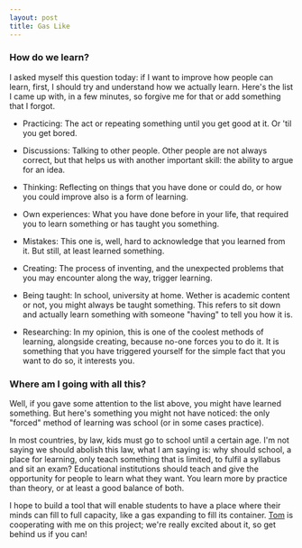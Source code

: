 ```yaml
---
layout: post
title: Gas Like
---
```


### How do we learn?

I asked myself this question today: if I want to improve how people can learn, first, I should try and understand how we actually learn. Here's the list I came up with, in a few minutes, so forgive me for that or add something that I forgot.

* Practicing: The act or repeating something until you get good at it. Or 'til you get bored.

* Discussions: Talking to other people. Other people are not always correct, but that helps us with another important skill: the ability to argue for an idea.

* Thinking: Reflecting on things that you have done or could do, or how you could improve also is a form of learning.

* Own experiences: What you have done before in your life, that required you to learn something or has taught you something.

* Mistakes: This one is, well, hard to acknowledge that you learned from it. But still, at least learned something.

* Creating: The process of inventing, and the unexpected problems that you may encounter along the way, trigger learning.

* Being taught: In school, university at home. Wether is academic content or not, you might always be taught something. This refers to sit down and actually learn something with someone "having" to tell you how it is.

* Researching: In my opinion, this is one of the coolest methods of learning, alongside creating, because no-one forces you to do it. It is something that you have triggered yourself for the simple fact that you want to do so, it interests you.

### Where am I going with all this?

Well, if you gave some attention to the list above, you might have learned something. But here's something you might not have noticed: the only "forced" method of learning was school (or in some cases practice). 

In most countries, by law, kids must go to school until a certain age. I'm not saying we should abolish this law, what I am saying is: why should school, a place for learning, only teach something that is limited, to fulfil a syllabus and sit an exam? Educational institutions should teach and give the opportunity for people to learn what they want. You learn more by practice than theory, or at least a good balance of both.

I hope to build a tool that will enable students to have a place where their minds can fill to full capacity, like a gas expanding to fill its container. [Tom](//www.twitter.com/phuu) is cooperating with me on this project; we're really excited about it, so get behind us if you can!